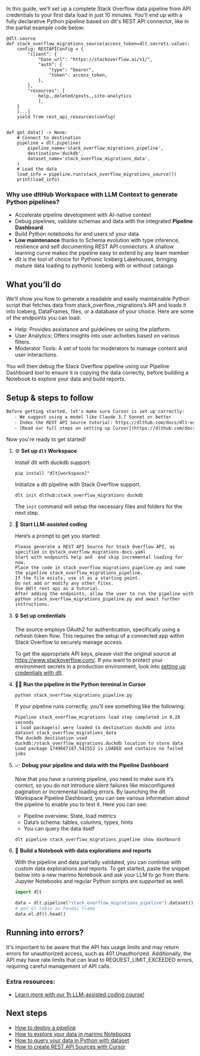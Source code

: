 In this guide, we'll set up a complete Stack Overflow data pipeline from API credentials to your first data load in just 10 minutes. You'll end up with a fully declarative Python pipeline based on dlt's REST API connector, like in the partial example code below:

```python-outcome
@dlt.source
def stack_overflow_migrations_source(access_token=dlt.secrets.value):
    config: RESTAPIConfig = {
        "client": {
            "base_url": "https://stackoverflow.ai/v1/",
            "auth": {
                "type": "bearer",
                "token": access_token,
            },
        },
        "resources": [
            help,,deleted/posts,,site-analytics
            ],
    }
    [...]
    yield from rest_api_resources(config)


def get_data() -> None:
    # Connect to destination
    pipeline = dlt.pipeline(
        pipeline_name='stack_overflow_migrations_pipeline',
        destination='duckdb',
        dataset_name='stack_overflow_migrations_data', 
    )
    # Load the data
    load_info = pipeline.run(stack_overflow_migrations_source())
    print(load_info) 
```

### Why use dltHub Workspace with LLM Context to generate Python pipelines?

- Accelerate pipeline development with AI-native context
- Debug pipelines, validate schemas and data with the integrated **Pipeline Dashboard**
- Build Python notebooks for end users of your data
- **Low maintenance** thanks to Schema evolution with type inference, resilience and self documenting REST API connectors. A shallow learning curve makes the pipeline easy to extend by any team member
- dlt is the tool of choice for Pythonic Iceberg Lakehouses, bringing mature data loading to pythonic Iceberg with or without catalogs

## What you’ll do

We’ll show you how to generate a readable and easily maintainable Python script that fetches data from stack_overflow_migrations’s API and loads it into Iceberg, DataFrames, files, or a database of your choice. Here are some of the endpoints you can load:

- Help: Provides assistance and guidelines on using the platform.
- User Analytics: Offers insights into user activities based on various filters.
- Moderator Tools: A set of tools for moderators to manage content and user interactions.

You will then debug the Stack Overflow pipeline using our Pipeline Dashboard tool to ensure it is copying the data correctly, before building a Notebook to explore your data and build reports.

## Setup & steps to follow

```default
Before getting started, let's make sure Cursor is set up correctly:
   - We suggest using a model like Claude 3.7 Sonnet or better
   - Index the REST API Source tutorial: https://dlthub.com/docs/dlt-ecosystem/verified-sources/rest_api/ and add it to context as **@dlt rest api**
   - [Read our full steps on setting up Cursor](https://dlthub.com/docs/dlt-ecosystem/llm-tooling/cursor-restapi#23-configuring-cursor-with-documentation)
```

Now you're ready to get started!

1. ⚙️ **Set up `dlt` Workspace**
    
    Install dlt with duckdb support:
    ```shell
    pip install "dlt[workspace]"
    ```

    Initialize a dlt pipeline with Stack Overflow support.
    ```shell
    dlt init dlthub:stack_overflow_migrations duckdb
    ```

    The `init` command will setup the necessary files and folders for the next step.
    
2. 🤠 **Start LLM-assisted coding**
    
    Here’s a prompt to get you started:
    
    ```prompt
    Please generate a REST API Source for Stack Overflow API, as specified in @stack_overflow_migrations-docs.yaml 
    Start with endpoints help and  and skip incremental loading for now. 
    Place the code in stack_overflow_migrations_pipeline.py and name the pipeline stack_overflow_migrations_pipeline. 
    If the file exists, use it as a starting point. 
    Do not add or modify any other files. 
    Use @dlt rest api as a tutorial. 
    After adding the endpoints, allow the user to run the pipeline with python stack_overflow_migrations_pipeline.py and await further instructions.
    ```

    
3. 🔒 **Set up credentials** 
    
    The source employs OAuth2 for authentication, specifically using a refresh token flow. This requires the setup of a connected app within Stack Overflow to securely manage access.
    
    To get the appropriate API keys, please visit the original source at https://www.stackoverflow.com/.
    If you want to protect your environment secrets in a production environment, look into [setting up credentials with dlt](https://dlthub.com/docs/walkthroughs/add_credentials).
    
4. 🏃‍♀️ **Run the pipeline in the Python terminal in Cursor**
    
    ```shell
    python stack_overflow_migrations_pipeline.py
    ```
    
    If your pipeline runs correctly, you’ll see something like the following:
    
    ```shell
    Pipeline stack_overflow_migrations load step completed in 0.26 seconds
    1 load package(s) were loaded to destination duckdb and into dataset stack_overflow_migrations_data
    The duckdb destination used duckdb:/stack_overflow_migrations.duckdb location to store data
    Load package 1749667187.541553 is LOADED and contains no failed jobs
    ```
    
5. 📈 **Debug your pipeline and data with the Pipeline Dashboard**

    Now that you have a running pipeline, you need to make sure it’s correct, so you do not introduce silent failures like misconfigured pagination or incremental loading errors. By launching the dlt Workspace Pipeline Dashboard, you can see various information about the pipeline to enable you to test it. Here you can see:
    - Pipeline overview: State, load metrics
    - Data’s schema: tables, columns, types, hints
    - You can query the data itself
    
    ```shell
    dlt pipeline stack_overflow_migrations_pipeline show dashboard
    ```
    
6. 🐍 **Build a Notebook with data explorations and reports**

    With the pipeline and data partially validated, you can continue with custom data explorations and reports. To get started, paste the snippet below into a new marimo Notebook and ask your LLM to go from there. Jupyter Notebooks and regular Python scripts are supported as well.

    
    ```python
    import dlt

   data = dlt.pipeline("stack_overflow_migrations_pipeline").dataset()
   # get el table as Pandas frame
   data.el.df().head()
    ```

## Running into errors?

It's important to be aware that the API has usage limits and may return errors for unauthorized access, such as 401 Unauthorized. Additionally, the API may have rate limits that can lead to REQUEST_LIMIT_EXCEEDED errors, requiring careful management of API calls.

### Extra resources:

- [Learn more with our 1h LLM-assisted coding course!](https://www.youtube.com/watch?v=GGid70rnJuM)

## Next steps

- [How to deploy a pipeline](https://dlthub.com/docs/walkthroughs/deploy-a-pipeline)
- [How to explore your data in marimo Notebooks](https://dlthub.com/docs/general-usage/dataset-access/marimo)
- [How to query your data in Python with dataset](https://dlthub.com/docs/general-usage/dataset-access/dataset)
- [How to create REST API Sources with Cursor](https://dlthub.com/docs/dlt-ecosystem/llm-tooling/cursor-restapi)

